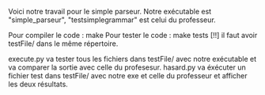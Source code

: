 Voici notre travail pour le simple parseur.
Notre exécutable est "simple_parseur", "testsimplegrammar" est celui du professeur.

Pour compiler le code : make
Pour tester le code : make tests [!!] il faut avoir testFile/ dans le même répertoire.

execute.py va tester tous les fichiers dans testFile/ avec notre exécutable et va comparer la sortie avec celle du profesesur.
hasard.py va éxécuter un fichier test dans testFile/ avec notre exe et celle  du professeur et afficher les deux résultats.

